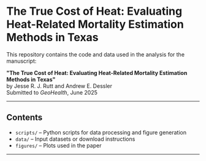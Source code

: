 # The True Cost of Heat: Evaluating Heat-Related Mortality Estimation Methods in Texas

This repository contains the code and data used in the analysis for the manuscript:

**"The True Cost of Heat: Evaluating Heat-Related Mortality Estimation Methods in Texas"**  
by Jesse R. J. Rutt and Andrew E. Dessler  
Submitted to *GeoHealth*, June 2025

---

## Contents

- `scripts/` – Python scripts for data processing and figure generation  
- `data/` – Input datasets or download instructions  
- `figures/` – Plots used in the paper  

---
